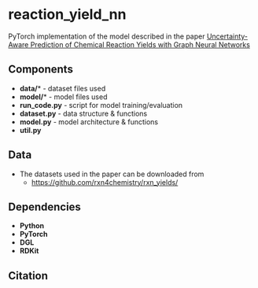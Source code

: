 # reaction_yield_nn
PyTorch implementation of the model described in the paper [Uncertainty-Aware Prediction of Chemical Reaction Yields with Graph Neural Networks](#)

## Components
- **data/*** - dataset files used
- **model/*** - model files used
- **run_code.py** - script for model training/evaluation
- **dataset.py** - data structure & functions
- **model.py** - model architecture & functions
- **util.py**

## Data
- The datasets used in the paper can be downloaded from
  - https://github.com/rxn4chemistry/rxn_yields/

## Dependencies
- **Python**
- **PyTorch**
- **DGL**
- **RDKit**

## Citation
